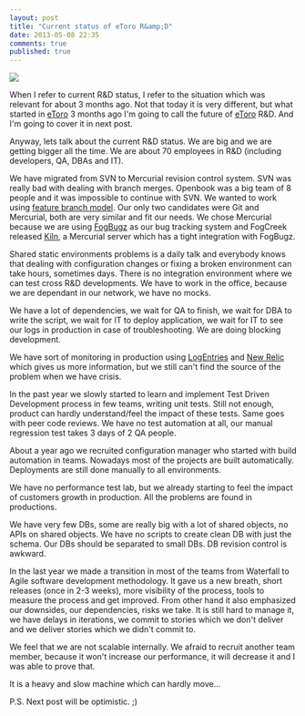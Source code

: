 ```yaml
---
layout: post
title: "Current status of eToro R&amp;D"
date: 2013-05-08 22:35
comments: true
published: true
---
```


![](/images/eToro.jpg)

When I refer to current R&D status, I refer to the situation which was relevant for about 3 months ago. Not that today it is very  different, but what started in [eToro] 3 months ago I'm going to call the future of [eToro] R&D. And I'm going to cover it in next  post.

Anyway, lets talk about the current R&D status. We are big and we are getting bigger all the time. We are about 70 employees in R&D (including developers, QA, DBAs and IT).

We have migrated from SVN to Mercurial revision control system. SVN was really bad with dealing with branch merges. Openbook was a big team of 8 people and it was impossible to continue with SVN. We wanted to work using [feature branch model](http://nvie.com/posts/a-successful-git-branching-model/). Our only two candidates were Git and Mercurial, both are very similar and fit our needs. We chose Mercurial because we are using [FogBugz](http://www.fogcreek.com/fogbugz/) as our bug tracking system and FogCreek released [Kiln](http://www.fogcreek.com/kiln/), a Mercurial server which has a tight integration with FogBugz.

Shared static environments problems is a daily talk and everybody knows that dealing with configuration changes or fixing a broken environment can take hours, sometimes days. There is no integration environment where we can test cross R&D developments. We have to work in the office, because we are dependant in our network, we have no mocks.

We have a lot of dependencies, we wait for QA to finish, we wait for DBA to write the script, we wait for IT to deploy application, we wait for IT to see our logs in production in case of troubleshooting. We are doing blocking development.

We have sort of monitoring in production using [LogEntries](https://logentries.com/) and [New Relic](http://newrelic.com/) which gives us more information, but we still can't find the source of the problem when we have crisis.

In the past year we slowly started to learn and implement Test Driven Development process in few teams, writing unit tests. Still not enough, product can hardly understand/feel the impact of these tests. Same goes with peer code reviews. We have no test automation at all, our manual regression test takes 3 days of 2 QA people.

About a year ago we recruited configuration manager who started with build automation in teams. Nowadays most of the projects are built automatically. Deployments are still done manually to all environments. 

We have no performance test lab, but we already starting to feel the impact of customers growth in production. All the problems are found in productions.

We have very few DBs, some are really big with a lot of shared objects, no APIs on shared objects. We have no scripts to create clean DB with just the schema. Our DBs should be separated to small DBs. DB revision control is awkward.

In the last year we made a transition in most of the teams from Waterfall to Agile software development methodology. It gave us a new breath, short releases (once in 2-3 weeks), more visibility of the process, tools to measure the process and get improved. From other hand it also emphasized our downsides, our dependencies, risks we take. It is still hard to manage it, we have delays in iterations, we commit to stories which we don't deliver and we deliver stories which we didn't commit to.

We feel that we are not scalable internally. We afraid to recruit another team member, because it won't increase our performance, it will decrease it and I was able to prove that.

It is a heavy and slow machine which can hardly move...

P.S.
Next post will be optimistic. ;)


[eToro]: http://www.etoro.com